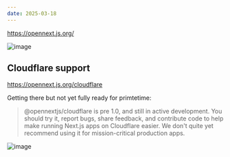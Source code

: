 ```yaml
---
date: 2025-03-18
---
```


https://opennext.js.org/

![image](https://github.com/user-attachments/assets/b5332be3-533b-446e-9985-55f886e79235)

## Cloudflare support

https://opennext.js.org/cloudflare

Getting there but not yet fully ready for primtetime:

> @opennextjs/cloudflare is pre 1.0, and still in active development. You should try it, report bugs, share feedback, and contribute code to help make running Next.js apps on Cloudflare easier. We don't quite yet recommend using it for mission-critical production apps.

![image](https://github.com/user-attachments/assets/8d6b53fb-6490-4bfd-ac02-6e611bf6dc41)
